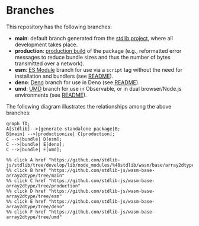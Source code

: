 <!--

@license Apache-2.0

Copyright (c) 2022 The Stdlib Authors.

Licensed under the Apache License, Version 2.0 (the "License");
you may not use this file except in compliance with the License.
You may obtain a copy of the License at

    http://www.apache.org/licenses/LICENSE-2.0

Unless required by applicable law or agreed to in writing, software
distributed under the License is distributed on an "AS IS" BASIS,
WITHOUT WARRANTIES OR CONDITIONS OF ANY KIND, either express or implied.
See the License for the specific language governing permissions and
limitations under the License.

-->

# Branches

This repository has the following branches:

-   **main**: default branch generated from the [stdlib project][stdlib-url], where all development takes place.
-   **production**: [production build][production-url] of the package (e.g., reformatted error messages to reduce bundle sizes and thus the number of bytes transmitted over a network).
-   **esm**: [ES Module][esm-url] branch for use via a `script` tag without the need for installation and bundlers (see [README][esm-readme]).
-   **deno**: [Deno][deno-url] branch for use in Deno (see [README][deno-readme]).
-   **umd**: [UMD][umd-url] branch for use in Observable, or in dual browser/Node.js environments (see [README][umd-readme]).

The following diagram illustrates the relationships among the above branches:

```mermaid
graph TD;
A[stdlib]-->|generate standalone package|B;
B[main] -->|productionize| C[production];
C -->|bundle| D[esm];
C -->|bundle| E[deno];
C -->|bundle| F[umd];

%% click A href "https://github.com/stdlib-js/stdlib/tree/develop/lib/node_modules/%40stdlib/wasm/base/array2dtype"
%% click B href "https://github.com/stdlib-js/wasm-base-array2dtype/tree/main"
%% click C href "https://github.com/stdlib-js/wasm-base-array2dtype/tree/production"
%% click D href "https://github.com/stdlib-js/wasm-base-array2dtype/tree/esm"
%% click E href "https://github.com/stdlib-js/wasm-base-array2dtype/tree/deno"
%% click F href "https://github.com/stdlib-js/wasm-base-array2dtype/tree/umd"
```

[stdlib-url]: https://github.com/stdlib-js/stdlib/tree/develop/lib/node_modules/%40stdlib/wasm/base/array2dtype
[production-url]: https://github.com/stdlib-js/wasm-base-array2dtype/tree/production
[deno-url]: https://github.com/stdlib-js/wasm-base-array2dtype/tree/deno
[deno-readme]: https://github.com/stdlib-js/wasm-base-array2dtype/blob/deno/README.md
[umd-url]: https://github.com/stdlib-js/wasm-base-array2dtype/tree/umd
[umd-readme]: https://github.com/stdlib-js/wasm-base-array2dtype/blob/umd/README.md
[esm-url]: https://github.com/stdlib-js/wasm-base-array2dtype/tree/esm
[esm-readme]: https://github.com/stdlib-js/wasm-base-array2dtype/blob/esm/README.md